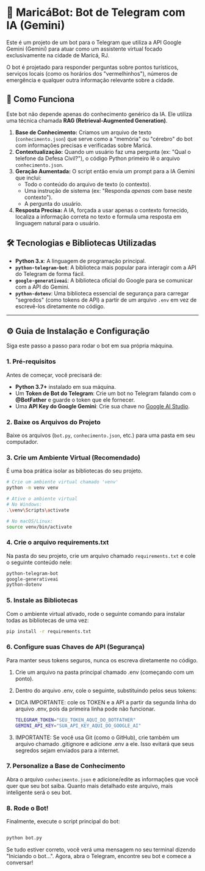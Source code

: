 ﻿# 🤖 MaricáBot: Bot de Telegram com IA (Gemini)

Este é um projeto de um bot para o Telegram que utiliza a API Google Gemini (Gemini) para atuar como um assistente virtual focado exclusivamente na cidade de Maricá, RJ.

O bot é projetado para responder perguntas sobre pontos turísticos, serviços locais (como os horários dos "vermelhinhos"), números de emergência e qualquer outra informação relevante sobre a cidade.

## 🚀 Como Funciona

Este bot não depende apenas do conhecimento genérico da IA. Ele utiliza uma técnica chamada **RAG (Retrieval-Augmented Generation)**.

1.  **Base de Conhecimento:** Criamos um arquivo de texto (`conhecimento.json`) que serve como a "memória" ou "cérebro" do bot com informações precisas e verificadas sobre Maricá.
2.  **Contextualização:** Quando um usuário faz uma pergunta (ex: "Qual o telefone da Defesa Civil?"), o código Python primeiro lê o arquivo `conhecimento.json`.
3.  **Geração Aumentada:** O script então envia um prompt para a IA Gemini que inclui:
    * Todo o conteúdo do arquivo de texto (o contexto).
    * Uma instrução de sistema (ex: "Responda *apenas* com base neste contexto").
    * A pergunta do usuário.
4.  **Resposta Precisa:** A IA, forçada a usar apenas o contexto fornecido, localiza a informação correta no texto e formula uma resposta em linguagem natural para o usuário.

## 🛠️ Tecnologias e Bibliotecas Utilizadas

* **Python 3.x**: A linguagem de programação principal.
* **`python-telegram-bot`**: A biblioteca mais popular para interagir com a API do Telegram de forma fácil.
* **`google-generativeai`**: A biblioteca oficial do Google para se comunicar com a API do Gemini.
* **`python-dotenv`**: Uma biblioteca essencial de segurança para carregar "segredos" (como tokens de API) a partir de um arquivo `.env` em vez de escrevê-los diretamente no código.

---

## ⚙️ Guia de Instalação e Configuração

Siga este passo a passo para rodar o bot em sua própria máquina.

### 1. Pré-requisitos

Antes de começar, você precisará de:
* **Python 3.7+** instalado em sua máquina.
* Um **Token de Bot do Telegram**: Crie um bot no Telegram falando com o **@BotFather** e guarde o token que ele fornecer.
* Uma **API Key do Google Gemini**: Crie sua chave no [Google AI Studio](https://aistudio.google.com/app/apikey).

### 2. Baixe os Arquivos do Projeto

Baixe os arquivos (`bot.py`, `conhecimento.json`, etc.) para uma pasta em seu computador.

### 3. Crie um Ambiente Virtual (Recomendado)

É uma boa prática isolar as bibliotecas do seu projeto.

```bash
# Crie um ambiente virtual chamado 'venv'
python -m venv venv

# Ative o ambiente virtual
# No Windows:
.\venv\Scripts\activate

# No macOS/Linux:
source venv/bin/activate
```
### 4. Crie o arquivo requirements.txt

Na pasta do seu projeto, crie um arquivo chamado ```requirements.txt``` e cole o seguinte conteúdo nele:

```bash
python-telegram-bot
google-generativeai
python-dotenv
```
### 5. Instale as Bibliotecas

Com o ambiente virtual ativado, rode o seguinte comando para instalar todas as bibliotecas de uma vez:

```Bash
pip install -r requirements.txt
```
### 6. Configure suas Chaves de API (Segurança)

Para manter seus tokens seguros, nunca os escreva diretamente no código.

1. Crie um arquivo na pasta principal chamado .env (começando com um ponto).

2. Dentro do arquivo .env, cole o seguinte, substituindo pelos seus tokens:
- DICA IMPORTANTE: cole os TOKEN e a API a partir da segunda linha do arquivo .env, pois da primeira linha pode não funcionar.

    ```Bash
    TELEGRAM_TOKEN="SEU_TOKEN_AQUI_DO_BOTFATHER"
    GEMINI_API_KEY="SUA_API_KEY_AQUI_DO_GOOGLE_AI"
    ```

3. IMPORTANTE: Se você usa Git (como o GitHub), crie também um arquivo chamado .gitignore e adicione .env a ele. Isso evitará que seus segredos sejam enviados para a internet.

### 7. Personalize a Base de Conhecimento

Abra o arquivo ```conhecimento.json``` e adicione/edite as informações que você quer que seu bot saiba. Quanto mais detalhado este arquivo, mais inteligente será o seu bot.

### 8. Rode o Bot!

Finalmente, execute o script principal do bot:

```Bash

python bot.py
```

Se tudo estiver correto, você verá uma mensagem no seu terminal dizendo "Iniciando o bot...". Agora, abra o Telegram, encontre seu bot e comece a conversar!